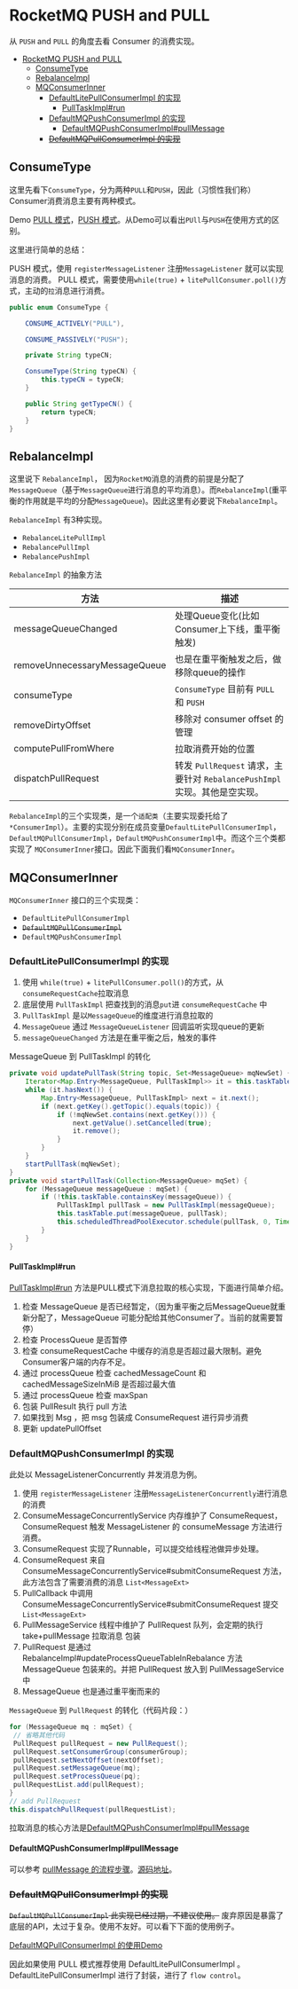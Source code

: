 # RocketMQ PUSH and PULL

从 `PUSH` and `PULL` 的角度去看 Consumer 的消费实现。

- [RocketMQ PUSH and PULL](#rocketmq-push-and-pull)
  - [ConsumeType](#consumetype)
  - [RebalanceImpl](#rebalanceimpl)
  - [MQConsumerInner](#mqconsumerinner)
    - [DefaultLitePullConsumerImpl 的实现](#defaultlitepullconsumerimpl-的实现)
      - [PullTaskImpl#run](#pulltaskimplrun)
    - [DefaultMQPushConsumerImpl 的实现](#defaultmqpushconsumerimpl-的实现)
      - [DefaultMQPushConsumerImpl#pullMessage](#defaultmqpushconsumerimplpullmessage)
    - [~~DefaultMQPullConsumerImpl 的实现~~](#defaultmqpullconsumerimpl-的实现)

## ConsumeType

这里先看下`ConsumeType`，分为两种`PULL`和`PUSH`，因此（习惯性我们称）Consumer消费消息主要有两种模式。

Demo [PULL 模式](https://github.com/apache/rocketmq/blob/master/example/src/main/java/org/apache/rocketmq/example/simple/LitePullConsumerSubscribe.java)，[PUSH 模式](https://github.com/apache/rocketmq/blob/master/example/src/main/java/org/apache/rocketmq/example/quickstart/Consumer.java)。从Demo可以看出`PUll`与`PUSH`在使用方式的区别。

这里进行简单的总结：

PUSH 模式，使用 `registerMessageListener` 注册`MessageListener` 就可以实现消息的消费。
PULL 模式，需要使用`while(true)` + `litePullConsumer.poll()`方式，主动的`拉`消息进行消费。

```java
public enum ConsumeType {

    CONSUME_ACTIVELY("PULL"),

    CONSUME_PASSIVELY("PUSH");

    private String typeCN;

    ConsumeType(String typeCN) {
        this.typeCN = typeCN;
    }

    public String getTypeCN() {
        return typeCN;
    }
}
```

## RebalanceImpl

这里说下 `RebalanceImpl`， 因为`RocketMQ`消息的消费的前提是分配了`MessageQueue`（基于`MessageQueue`进行消息的平均消息）。而`RebalanceImpl`(重平衡的作用就是平均的分配`MessageQueue`)。因此这里有必要说下`RebalanceImpl`。

`RebalanceImpl` 有3种实现。

- `RebalanceLitePullImpl`
- `RebalancePullImpl`
- `RebalancePushImpl`

`RebalanceImpl` 的抽象方法

| 方法                          | 描述                                                                       |
| ----------------------------- | -------------------------------------------------------------------------- |
| messageQueueChanged           | 处理Queue变化(比如Consumer上下线，重平衡触发)                              |
| removeUnnecessaryMessageQueue | 也是在重平衡触发之后，做移除queue的操作                                    |
| consumeType                   | `ConsumeType` 目前有 `PULL` 和 `PUSH`                                      |
| removeDirtyOffset             | 移除对 consumer offset 的管理                                              |
| computePullFromWhere          | 拉取消费开始的位置                                                         |
| dispatchPullRequest           | 转发 `PullRequest` 请求，主要针对 `RebalancePushImpl` 实现。其他是空实现。 |

`RebalanceImpl`的三个实现类，是一个`适配类`（主要实现委托给了`*ConsumerImpl`）。主要的实现分别在成员变量`DefaultLitePullConsumerImpl`，`DefaultMQPullConsumerImpl`，`DefaultMQPushConsumerImpl`中。而这个三个类都实现了 `MQConsumerInner`接口。因此下面我们看`MQConsumerInner`。

## MQConsumerInner

`MQConsumerInner` 接口的三个实现类：

- `DefaultLitePullConsumerImpl`
- ~~`DefaultMQPullConsumerImpl`~~
- `DefaultMQPushConsumerImpl`

### DefaultLitePullConsumerImpl 的实现

1. 使用 `while(true)` + `litePullConsumer.poll()`的方式，从`consumeRequestCache`拉取消息
2. 底层使用 `PullTaskImpl` 把查找到的消息`put`进 `consumeRequestCache` 中
3. `PullTaskImpl` 是以`MessageQueue`的维度进行消息拉取的
4. `MessageQueue` 通过 `MessageQueueListener` 回调监听实现queue的更新
5. `messageQueueChanged` 方法是在重平衡之后，触发的事件

MessageQueue 到  PullTaskImpl 的转化

```java
private void updatePullTask(String topic, Set<MessageQueue> mqNewSet) {
    Iterator<Map.Entry<MessageQueue, PullTaskImpl>> it = this.taskTable.entrySet().iterator();
    while (it.hasNext()) {
        Map.Entry<MessageQueue, PullTaskImpl> next = it.next();
        if (next.getKey().getTopic().equals(topic)) {
            if (!mqNewSet.contains(next.getKey())) {
                next.getValue().setCancelled(true);
                it.remove();
            }
        }
    }
    startPullTask(mqNewSet);
}
private void startPullTask(Collection<MessageQueue> mqSet) {
    for (MessageQueue messageQueue : mqSet) {
        if (!this.taskTable.containsKey(messageQueue)) {
            PullTaskImpl pullTask = new PullTaskImpl(messageQueue);
            this.taskTable.put(messageQueue, pullTask);
            this.scheduledThreadPoolExecutor.schedule(pullTask, 0, TimeUnit.MILLISECONDS);
        }
    }
}
```

#### PullTaskImpl#run

[PullTaskImpl#run](https://github.com/apache/rocketmq/blob/master/client/src/main/java/org/apache/rocketmq/client/impl/consumer/DefaultLitePullConsumerImpl.java#L686) 方法是PULL模式下消息拉取的核心实现，下面进行简单介绍。

1. 检查 MessageQueue 是否已经暂定，（因为重平衡之后MessageQueue就重新分配了，MessageQueue 可能分配给其他Consumer了。当前的就需要暂停）
2. 检查 ProcessQueue 是否暂停
3. 检查 consumeRequestCache 中缓存的消息是否超过最大限制。避免Consumer客户端的内存不足。
4. 通过 processQueue 检查 cachedMessageCount 和 cachedMessageSizeInMiB 是否超过最大值
5. 通过 processQueue 检查 maxSpan
6. 包装 PullResult 执行 pull 方法
7. 如果找到 Msg ，把 msg 包装成 ConsumeRequest 进行异步消费
8. 更新 updatePullOffset

### DefaultMQPushConsumerImpl 的实现

此处以 MessageListenerConcurrently 并发消息为例。

1. 使用 `registerMessageListener` 注册`MessageListenerConcurrently`进行消息的消费
2. ConsumeMessageConcurrentlyService 内存维护了 ConsumeRequest， ConsumeRequest 触发 MessageListener 的 consumeMessage 方法进行消费。
3. ConsumeRequest 实现了Runnable，可以提交给线程池做异步处理。
4. ConsumeRequest 来自 ConsumeMessageConcurrentlyService#submitConsumeRequest 方法，此方法包含了需要消费的消息 `List<MessageExt>`
5. PullCallback 中调用 ConsumeMessageConcurrentlyService#submitConsumeRequest 提交`List<MessageExt>`
6. PullMessageService 线程中维护了 PullRequest 队列，会定期的执行take+pullMessage 拉取消息 包装
7. PullRequest 是通过 RebalanceImpl#updateProcessQueueTableInRebalance 方法 MessageQueue 包装来的。并把 PullRequest 放入到 PullMessageService 中
8. MessageQueue 也是通过重平衡而来的

`MessageQueue` 到 `PullRequest` 的转化（代码片段：）

```java
for (MessageQueue mq : mqSet) {
 // 省略其他代码
 PullRequest pullRequest = new PullRequest();
 pullRequest.setConsumerGroup(consumerGroup);
 pullRequest.setNextOffset(nextOffset);
 pullRequest.setMessageQueue(mq);
 pullRequest.setProcessQueue(pq);
 pullRequestList.add(pullRequest);
}
// add PullRequest
this.dispatchPullRequest(pullRequestList);
```

拉取消息的核心方法是[DefaultMQPushConsumerImpl#pullMessage](https://github.com/apache/rocketmq/blob/master/client/src/main/java/org/apache/rocketmq/client/impl/consumer/DefaultMQPushConsumerImpl.java#L213)

#### DefaultMQPushConsumerImpl#pullMessage

可以参考 [pullMessage 的流程步骤](rocketmq-consumer.md#consumer-拉取消息的流程)。[源码地址](https://github.com/apache/rocketmq/blob/master/client/src/main/java/org/apache/rocketmq/client/impl/consumer/DefaultMQPushConsumerImpl.java#L213)。

### ~~DefaultMQPullConsumerImpl 的实现~~

~~`DefaultMQPullConsumerImpl` 此实现已经过期，不建议使用。~~ 废弃原因是暴露了底层的API，太过于复杂。使用不友好。可以看下下面的使用例子。

[DefaultMQPullConsumerImpl 的使用Demo](https://github.com/apache/rocketmq/blob/master/example/src/main/java/org/apache/rocketmq/example/simple/PullConsumer.java)

因此如果使用 PULL 模式推荐使用 DefaultLitePullConsumerImpl 。DefaultLitePullConsumerImpl 进行了封装，进行了 `flow control`。
